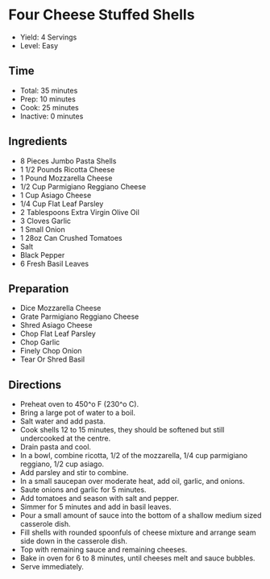 # Four Cheese Stuffed Shells

* Yield: 4 Servings
* Level: Easy

## Time

* Total: 35 minutes
* Prep: 10 minutes
* Cook: 25 minutes
* Inactive: 0 minutes

## Ingredients

* 8 Pieces Jumbo Pasta Shells
* 1 1/2 Pounds Ricotta Cheese
* 1 Pound Mozzarella Cheese
* 1/2 Cup Parmigiano Reggiano Cheese
* 1 Cup Asiago Cheese
* 1/4 Cup Flat Leaf Parsley
* 2 Tablespoons Extra Virgin Olive Oil
* 3 Cloves Garlic
* 1 Small Onion
* 1 28oz Can Crushed Tomatoes
* Salt
* Black Pepper
* 6 Fresh Basil Leaves

## Preparation

* Dice Mozzarella Cheese
* Grate Parmigiano Reggiano Cheese
* Shred Asiago Cheese
* Chop Flat Leaf Parsley
* Chop Garlic
* Finely Chop Onion
* Tear Or Shred Basil

## Directions

* Preheat oven to 450^o F (230^o C).
* Bring a large pot of water to a boil.
* Salt water and add pasta.
* Cook shells 12 to 15 minutes, they should be softened but still undercooked at the centre.
* Drain pasta and cool.
* In a bowl, combine ricotta, 1/2 of the mozzarella, 1/4 cup parmigiano reggiano, 1/2 cup asiago.
* Add parsley and stir to combine.
* In a small saucepan over moderate heat, add oil, garlic, and onions.
* Saute onions and garlic for 5 minutes.
* Add tomatoes and season with salt and pepper.
* Simmer for 5 minutes and add in basil leaves.
* Pour a small amount of sauce into the bottom of a shallow medium sized casserole dish.
* Fill shells with rounded spoonfuls of cheese mixture and arrange seam side down in the casserole dish.
* Top with remaining sauce and remaining cheeses.
* Bake in oven for 6 to 8 minutes, until cheeses melt and sauce bubbles.
* Serve immediately.
